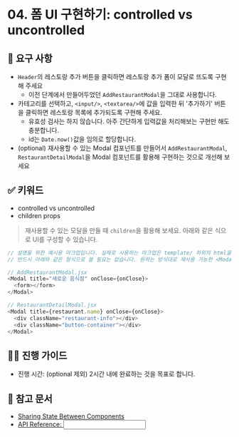 # 04. 폼 UI 구현하기: controlled vs uncontrolled

## 🎯 요구 사항
- `Header`의 레스토랑 추가 버튼을 클릭하면 레스토랑 추가 폼이 모달로 뜨도록 구현해 주세요
  - 이전 단계에서 만들어두었던 `AddRestaurantModal`을 그대로 사용합니다. 
- 카테고리를 선택하고, `<input/>`, `<textarea/>`에 값을 입력한 뒤 '추가하기' 버튼을 클릭하면 레스토랑 목록에 추가되도록 구현해 주세요. 
  - 유효성 검사는 하지 않습니다. 아주 간단하게 입력값을 처리해보는 구현만 해도 충분합니다.
  - id는 `Date.now()`값을 임의로 할당합니다. 
- (optional) 재사용할 수 있는 Modal 컴포넌트를 만들어서 `AddRestaurantModal`, `RestaurantDetailModal`을 Modal 컴포넌트를 활용해 구현하는 것으로 개선해 보세요

## ✅ 키워드
- controlled vs uncontrolled
- children props

> 재사용할 수 있는 모달을 만들 때 `children`을 활용해 보세요. 아래와 같은 식으로 UI를 구성할 수 있습니다.      

```javascript
// 설명을 위한 예시용 마크업입니다. 실제로 사용하는 마크업은 template/ 하위의 html을 참고하거나 직접 원하는대로 구현하여 사용해 주세요.
// 반드시 아래와 같은 형식으로 쓸 필요는 없습니다. 원하는 방식대로 재사용 가능한 <Modal/> 컴포넌트를 만들어 보세요.

// AddRestaurantModal.jsx 
<Modal title="새로운 음식점" onClose={onClose}>
  <form></form>
</Modal>

// RestaurantDetailModal.jsx 
<Modal title={restaurant.name} onClose={onClose}>
  <div className="restaurant-info"></div>
  <div className="button-container"></div>
</Modal>
```

## 🧙‍♀️ 진행 가이드
- 진행 시간: (optional 제외) 2시간 내에 완료하는 것을 목표로 합니다.  

## 🔗 참고 문서
- [Sharing State Between Components](https://react.dev/learn/sharing-state-between-components)
- [API Reference: <input>](https://react.dev/reference/react-dom/components/input)

